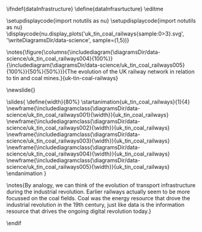 \ifndef{dataInfrastructure}
\define{dataInfrasrtucture}
\editme

\setupdisplaycode{import notutils as nu}
\setupdisplaycode{import notutils as nu}
\displaycode{nu.display_plots('uk_tin_coal_railways{sample:0>3}.svg', 
                            '\writeDiagramsDir/data-science', sample=(1,5))}

\notes{\figure{\columns{\includediagram{\diagramsDir/data-science/uk_tin_coal_railways004}{100%}}{\includediagram{\diagramsDir/data-science/uk_tin_coal_railways005}{100%}}{50%}{50%}}}{The evolution of the UK railway network in relation to tin and coal mines.}{uk-tin-coal-railways}

\newslide{}

\slides{
\define{width}{80%}
\startanimation{uk_tin_coal_railways}{1}{4}
\newframe{\includediagramclass{\diagramsDir/data-science/uk_tin_coal_railways001}{\width}}{uk_tin_coal_railways}
\newframe{\includediagramclass{\diagramsDir/data-science/uk_tin_coal_railways002}{\width}}{uk_tin_coal_railways}
\newframe{\includediagramclass{\diagramsDir/data-science/uk_tin_coal_railways003}{\width}}{uk_tin_coal_railways}
\newframe{\includediagramclass{\diagramsDir/data-science/uk_tin_coal_railways004}{\width}}{uk_tin_coal_railways}
\newframe{\includediagramclass{\diagramsDir/data-science/uk_tin_coal_railways005}{\width}}{uk_tin_coal_railways}
\endanimation
}

\notes{By analogy, we can think of the evolution of transport infrastructure during the industrial revolution. Earlier railways actually seem to be more focussed on the coal fields. Coal was the energy resource that drove the industrial revolution in the 19th century, just like data is the information resource that drives the ongoing digital revolution today.}

\endif
